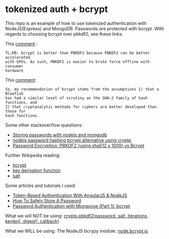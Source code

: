 # tokenized auth + bcrypt

This repo is an example of how to use tokenized authentication with
NodeJS(Express) and MongoDB. Passwords are protected with bcrypt. With regards
to choosing bcrypt over pbkdf2, see these links:

This
[comment](http://security.stackexchange.com/questions/4781/do-any-security-experts-recommend-bcrypt-for-password-storage#comment26855_6415)
:
```
TL;DR: bcrypt is better than PBKDF2 because PBKDF2 can be better accelerated
with GPUs. As such, PBKDF2 is easier to brute force offline with consumer
hardware
```

This [comment](http://stackoverflow.com/a/1561245/1409233): 
```
So, my recommendation of bcrypt stems from the assumptions 1) that a Blowfish
has had a similar level of scrutiny as the SHA-2 family of hash functions, and
2) that cryptanalytic methods for ciphers are better developed than those for
hash functions.
```

Some other stackoverflow questions:
* [Storing passwords with nodejs and mongodb](http://stackoverflow.com/questions/6951563/storing-passwords-with-node-js-and-mongodb)
* [nodejs password hashing bcrypt alternative using crypto](http://stackoverflow.com/a/22820185/1409233)
* [Password Encryption: PBKDF2 (using sha512 x 1000) vs Bcrypt](http://stackoverflow.com/a/5531194/1409233)

Further Wikipedia reading:
* [bcrypt](http://en.wikipedia.org/wiki/Bcrypt)
* [key derivation function](http://en.wikipedia.org/wiki/Key_derivation_function)
* [salt](http://en.wikipedia.org/wiki/Salt_(cryptography))

Some articles and tutorials I used:
* [Token-Based Authentication With AngularJS & NodeJS](http://code.tutsplus.com/tutorials/token-based-authentication-with-angularjs-nodejs--cms-22543)
* [How To Safely Store A Password](http://codahale.com/how-to-safely-store-a-password/)
* [Password Authentication with Mongoose (Part 1): bcrypt](http://devsmash.com/blog/password-authentication-with-mongoose-and-bcrypt)

What we will NOT be using: [crypto.pbkdf2(password, salt, iterations, keylen[, digest], callback)](https://nodejs.org/api/crypto.html#crypto_crypto_pbkdf2_password_salt_iterations_keylen_digest_callback)

What we WILL be using:
The NodeJS bcrypy module: [node.bcrypt.js](https://github.com/ncb000gt/node.bcrypt.js/)
